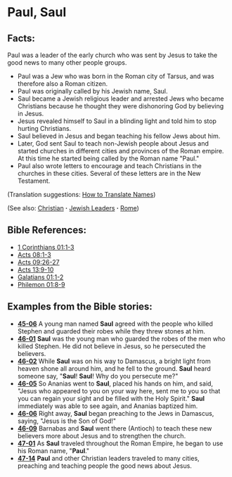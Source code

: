 # Paul, Saul #

## Facts: ##

Paul was a leader of the early church who was sent by Jesus to take the good news to many other people groups.

 * Paul was a Jew who was born in the Roman city of Tarsus, and was therefore also a Roman citizen.
 * Paul was originally called by his Jewish name, Saul.
 * Saul became a Jewish religious leader and arrested Jews who became Christians because he thought they were dishonoring God by believing in Jesus.
 * Jesus revealed himself to Saul in a blinding light and told him to stop hurting Christians.
 * Saul believed in Jesus and began teaching his fellow Jews about him.
 * Later, God sent Saul to teach non-Jewish people about Jesus and started churches in different cities and provinces of the Roman empire. At this time he started being called by the Roman name "Paul."
 * Paul also wrote letters to encourage and teach Christians in the churches in these cities. Several of these letters are in the New Testament.

(Translation suggestions: [How to Translate Names](https://git.door43.org/Door43/en-ta-translate-vol1/src/master/content/translate_names.md))

(See also: [Christian](../kt/christian.md) **·** [Jewish Leaders](../other/jewishleaders.md) **·** [Rome](../other/rome.md))

## Bible References: ##

* [1 Corinthians 01:1-3](https://door43.org/en/bible/notes/1co/01/01)
* [Acts 08:1-3](https://door43.org/en/bible/notes/act/08/01)
* [Acts 09:26-27](https://door43.org/en/bible/notes/act/09/26)
* [Acts 13:9-10](https://door43.org/en/bible/notes/act/13/09)
* [Galatians 01:1-2](https://door43.org/en/bible/notes/gal/01/01)
* [Philemon 01:8-9](https://door43.org/en/bible/notes/phm/01/08)

## Examples from the Bible stories: ##

 * __[45-06](https://door43.org/en/obs/notes/frames/45-06)__ A young man named __Saul__ agreed with the people who killed Stephen and guarded their robes while they threw stones at him. 
 * __[46-01](https://door43.org/en/obs/notes/frames/46-01)__ __Saul__ was the young man who guarded the robes of the men who killed Stephen. He did not believe in Jesus, so he persecuted the believers. 
 * __[46-02](https://door43.org/en/obs/notes/frames/46-02)__ While __Saul__ was on his way to Damascus, a bright light from heaven shone all around him, and he fell to the ground. __Saul__ heard someone say, "__Saul__! __Saul__! Why do you persecute me?" 
 * __[46-05](https://door43.org/en/obs/notes/frames/46-05)__ So Ananias went to __Saul__, placed his hands on him, and said, "Jesus who appeared to you on your way here, sent me to you so that you can regain your sight and be filled with the Holy Spirit." __Saul__ immediately was able to see again, and Ananias baptized him. 
 * __[46-06](https://door43.org/en/obs/notes/frames/46-06)__ Right away, __Saul__ began preaching to the Jews in Damascus, saying, "Jesus is the Son of God!" 
 * __[46-09](https://door43.org/en/obs/notes/frames/46-09)__ Barnabas and __Saul__ went there (Antioch) to teach these new believers more about Jesus and to strengthen the church. 
 * __[47-01](https://door43.org/en/obs/notes/frames/47-01)__ As __Saul__ traveled throughout the Roman Empire, he began to use his Roman name, "__Paul__." 
 * __[47-14](https://door43.org/en/obs/notes/frames/47-14)__ __Paul__ and other Christian leaders traveled to many cities, preaching and teaching people the good news about Jesus. 



